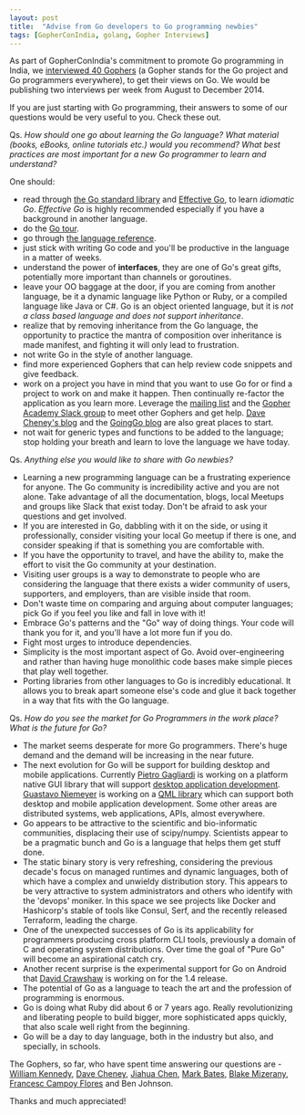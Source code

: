 ```yaml
---
layout: post
title:  "Advise from Go developers to Go programming newbies"
tags: [GopherConIndia, golang, Gopher Interviews]
---
```


As part of GopherConIndia's commitment to promote Go programming in India, we [interviewed 40 Gophers](http://list.ly/list/Pak-gopher-interviews) (a Gopher stands for the Go project and Go programmers everywhere), to get their views on Go. We would be publishing two interviews per week from August to December 2014.

If you are just starting with Go programming, their answers to some of our questions would be very useful to you. Check these out.

Qs. *How should one go about learning the Go language? What material (books, eBooks, online tutorials etc.) would you recommend? What best practices are most important for a new Go programmer to learn and understand?*

One should:

* read through [the Go standard library](http://golang.org/pkg/) and [Effective Go](http://golang.org/doc/effective_go.html), to learn *idiomatic Go*. *Effective Go* is highly recommended especially if you have a background in another language.
* do the [Go tour](http://tour.golang.org/#1).
* go through [the language reference](https://golang.org/ref/spec).
* just stick with writing Go code and you'll be productive in the language in a matter of weeks.
* understand the power of **interfaces**, they are one of Go's great gifts, potentially more important than channels or goroutines.
* leave your OO baggage at the door, if you are coming from another language, be it a dynamic language like Python or Ruby, or a compiled language like Java or C#. Go is an object oriented language, but it is *not a class based language and does not support inheritance*.
* realize that by removing inheritance from the Go language, the opportunity to practice the mantra of composition over inheritance is made manifest, and fighting it will only lead to frustration.
* not write Go in the style of another language.
* find more experienced Gophers that can help review code snippets and give feedback.
* work on a project you have in mind that you want to use Go for or find a project to work on and make it happen. Then continually re-factor the application as you learn more. Leverage the [mailing list](https://groups.google.com/forum/#!forum/golang-nuts) and the [Gopher Academy Slack group](https://gophers.slack.com/) to meet other Gophers and get help. [Dave Cheney's blog](http://dave.cheney.net/) and the [GoingGo blog](http://www.goinggo.net/) are also great places to start.
* not wait for generic types and functions to be added to the language; stop holding your breath and learn to love the language we have today.

Qs. *Anything else you would like to share with Go newbies?*

* Learning a new programming language can be a frustrating experience for anyone. The Go community is incredibility active and you are not alone. Take advantage of all the documentation, blogs, local Meetups and groups like Slack that exist today. Don't be afraid to ask your questions and get involved.
* If you are interested in Go, dabbling with it on the side, or using it professionally, consider visiting your local Go meetup if there is one, and consider speaking if that is something you are comfortable with.
* If you have the opportunity to travel, and have the ability to, make the effort to visit the Go community at your destination.
* Visiting user groups is a way to demonstrate to people who are considering the language that there exists a wider community of users, supporters, and employers, than are visible inside that room.
* Don't waste time on comparing and arguing about computer languages; pick Go if you feel you like and fall in love with it!
* Embrace Go's patterns and the "Go" way of doing things. Your code will thank you for it, and you'll have a lot more fun if you do.
* Fight most urges to introduce dependencies.
* Simplicity is the most important aspect of Go. Avoid over-engineering and rather than having huge monolithic code bases make simple pieces that play well together.
* Porting libraries from other languages to Go is incredibly educational. It allows you to break apart someone else's code and glue it back together in a way that fits with the Go language.

Qs. *How do you see the market for Go Programmers in the work place? What is the future for Go?*

* The market seems desperate for more Go programmers. There's huge demand and the demand will be increasing in the near future.
* The next evolution for Go will be support for building desktop and mobile applications. Currently [Pietro Gagliardi](https://twitter.com/pgandlabs) is working on a platform native GUI library that will support [desktop application development](https://github.com/andlabs/ui). [Guastavo Niemeyer](https://twitter.com/gniemeyer) is working on a [QML library](https://github.com/go-qml/qml) which can support both desktop and mobile application development. Some other areas are distributed systems, web applications, APIs, almost everywhere.
* Go appears to be attractive to the scientific and bio-informatic communities, displacing their use of scipy/numpy. Scientists appear to be a pragmatic bunch and Go is a language that helps them get stuff done.
* The static binary story is very refreshing, considering the previous decade's focus on managed runtimes and dynamic languages, both of which have a complex and unwieldy distribution story. This appears to be very attractive to system administrators and others who identify with the 'devops' moniker. In this space we see projects like Docker and Hashicorp's stable of tools like Consul, Serf, and the recently released Terraform, leading the charge.
* One of the unexpected successes of Go is its applicability for programmers producing cross platform CLI tools, previously a domain of C and operating system distributions. Over time the goal of "Pure Go" will become an aspirational catch cry.
* Another recent surprise is the experimental support for Go on Android that [David Crawshaw](https://twitter.com/davidcrawshaw) is working on for the 1.4 release.
* The potential of Go as a language to teach the art and the profession of programming is enormous.
* Go is doing what Ruby did about 6 or 7 years ago. Really revolutionizing and liberating people to build bigger, more sophisticated apps quickly, that also scale well right from the beginning.
* Go will be a day to day language, both in the industry but also, and specially, in schools.

The Gophers, so far, who have spent time answering our questions are - [William Kennedy](http://www.gophercon.in/blog/2014/07/28/williaminterview/), [Dave Cheney](http://www.gophercon.in/blog/2014/08/03/daveinterview/), [Jiahua Chen](http://www.gophercon.in/blog/2014/08/10/jiahuainterview/), [Mark Bates](http://www.gophercon.in/blog/2014/08/15/markinterview/), [Blake Mizerany](http://www.gophercon.in/blog/2014/08/19/blakeinterview/), [Francesc Campoy Flores](http://www.gophercon.in/blog/2014/08/22/francescinterview/) and Ben Johnson.

Thanks and much appreciated!


